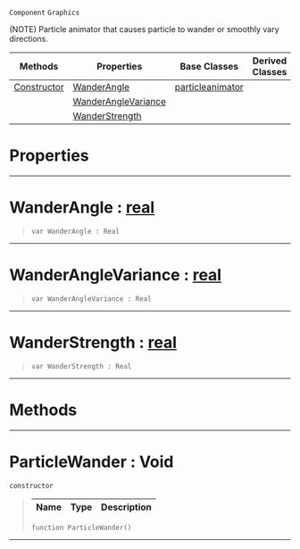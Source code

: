 `Component` `Graphics`



(NOTE) Particle animator that causes particle to wander or smoothly vary directions.

|Methods|Properties|Base Classes|Derived Classes|
|---|---|---|---|
|[Constructor](particlewander.md#particlewander-void)|[WanderAngle](particlewander.md#wanderangle-zilch-engine)|[particleanimator](particleanimator.md)| |
| |[WanderAngleVariance](particlewander.md#wanderanglevariance-zero)| | |
| |[WanderStrength](particlewander.md#wanderstrength-zilch-engi)| | |


 #  Properties


---  
 #  WanderAngle : [real](../nada_base_types/real.md)

> 
> ```TS:Nada
> var WanderAngle : Real


---  
 #  WanderAngleVariance : [real](../nada_base_types/real.md)

> 
> ```TS:Nada
> var WanderAngleVariance : Real


---  
 #  WanderStrength : [real](../nada_base_types/real.md)

> 
> ```TS:Nada
> var WanderStrength : Real


---  
 #  Methods


---  
 #  ParticleWander : Void

 `constructor`

> 
> |Name|Type|Description|
> |---|---|---|
> ```TS:Nada
> function ParticleWander()
> ``` 


---  
 

 